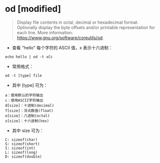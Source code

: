 # od [modified]

> Display file contents in octal, decimal or hexadecimal format.
> Optionally display the byte offsets and/or printable representation for each line.
> More information: <https://www.gnu.org/software/coreutils/od>.

- 查看 "hello" 每个字符的 ASCII 值，x 表示十六进制：

`echo hello | od -t xCc`

- 常用格式：

`od -t [type] file`

- 其中 [type] 可为：

```
a：使用默认的字符输出
c：使用ASCII字符输出
d[size]：十进制(decimal)
f[size]：浮点数值(float)
o[size]：八进制(octal)
x[size]：十六进制(hex)
```


- 其中 size 可为：

```
C: sizeof(char)
S: sizeof(short)
I: sizeof(int)
L: sizeof(long)
D: sizeof(double)
```
